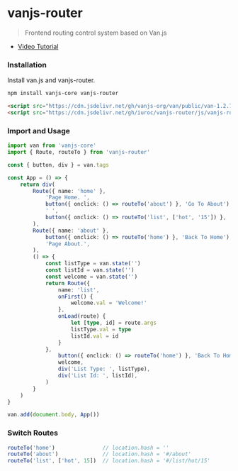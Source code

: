 # vanjs-router

> Frontend routing control system based on Van.js

- [Video Tutorial](https://www.bilibili.com/video/BV13K411474d/)

<!-- [English](./README.md) | [简体中文](./README_zh.md) -->

### Installation

Install van.js and vanjs-router.

```bash
npm install vanjs-core vanjs-router
```

```html
<script src="https://cdn.jsdelivr.net/gh/vanjs-org/van/public/van-1.2.7.nomodule.min.js"></script>
<script src="https://cdn.jsdelivr.net/gh/iuroc/vanjs-router/js/vanjs-router.1.2.1.js"></script>
```

### Import and Usage

```typescript
import van from 'vanjs-core'
import { Route, routeTo } from 'vanjs-router'

const { button, div } = van.tags

const App = () => {
    return div(
        Route({ name: 'home' },
            'Page Home. ',
            button({ onclick: () => routeTo('about') }, 'Go To About'),
            ' ',
            button({ onclick: () => routeTo('list', ['hot', '15']) }, 'Go To Hot List'),
        ),
        Route({ name: 'about' },
            button({ onclick: () => routeTo('home') }, 'Back To Home'), ' ',
            'Page About.',
        ),
        () => {
            const listType = van.state('')
            const listId = van.state('')
            const welcome = van.state('')
            return Route({
                name: 'list',
                onFirst() {
                    welcome.val = 'Welcome!'
                },
                onLoad(route) {
                    let [type, id] = route.args
                    listType.val = type
                    listId.val = id
                }
            },
                button({ onclick: () => routeTo('home') }, 'Back To Home'), ' ',
                welcome,
                div('List Type: ', listType),
                div('List Id: ', listId),
            )
        }
    )
}

van.add(document.body, App())
```

### Switch Routes

```typescript
routeTo('home')               // location.hash = ''
routeTo('about')              // location.hash = '#/about'
routeTo('list', ['hot', 15])  // location.hash = '#/list/hot/15'
```
